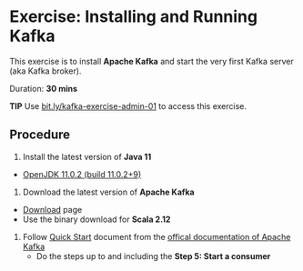 # Exercise: Installing and Running Kafka

This exercise is to install **Apache Kafka** and start the very first Kafka server (aka Kafka broker).

Duration: **30 mins**

**TIP** Use [bit.ly/kafka-exercise-admin-01](https://bit.ly/kafka-exercise-admin-01) to access this exercise.

## Procedure

1. Install the latest version of **Java 11**
  * [OpenJDK 11.0.2 (build 11.0.2+9)](https://jdk.java.net/archive/)
1. Download the latest version of **Apache Kafka**
  * [Download](http://kafka.apache.org/downloads) page
  * Use the binary download for **Scala 2.12**
1. Follow [Quick Start](http://kafka.apache.org/documentation/#quickstart) document from the [offical documentation of Apache Kafka](http://kafka.apache.org/documentation/)
    * Do the steps up to and including the **Step 5: Start a consumer**

